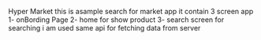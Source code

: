 Hyper Market 
this is asample search for market app 
it contain 3 screen app  1- onBording Page  2- home for show product  3- search screen  for searching
i am used same api for fetching data from server 
